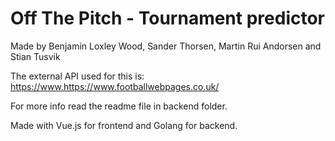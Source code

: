 # Off The Pitch - Tournament predictor

Made by Benjamin Loxley Wood, Sander Thorsen, Martin Rui Andorsen and Stian Tusvik

The external API used for this is: https://www.https://www.footballwebpages.co.uk/

For more info read the readme file in backend folder.

Made with Vue.js for frontend and Golang for backend. 
